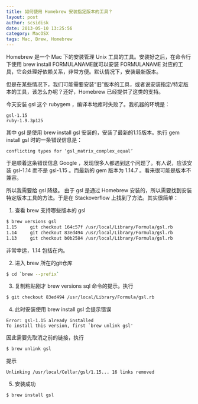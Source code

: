 ```yaml
---
title: 如何使用 Homebrew 安装指定版本的工具？
layout: post
author: scsidisk
date: 2013-05-10 13:25:56
category: MacOSX
tags: Mac, Brew, Homebrew
---
```


Homebrew 是一个 Mac 下的安装管理 Unix 工具的工具。安装好之后，在命令行下使用 brew install FORMULANAME就可以安装 FORMULANAME 对应的工具，它会处理好依赖关系，非常方便。默认情况下，安装最新版本。

但是在某些情况下，我们可能需要安装“旧”版本的工具，或者说安装指定/特定版本的工具，该怎么办呢？还好，Homebrew 已经提供了这类的支持。

今天安装 gsl 这个 rubygem ，编译本地库时失败了。我机器的环境是：

```
gsl-1.15
ruby-1.9.3p125
```

其中 gsl 是使用 brew install gsl 安装的，安装了最新的1.15版本。执行 gem install gsl 时的一条错误信息是：

```
conflicting types for ‘gsl_matrix_complex_equal’
```

于是顺着这条错误信息 Google ，发现很多人都遇到这个问题了。有人说，应该安装 gsl-1.14 而不是 gsl-1.15 。而最新的 gem 版本为 1.14.7 。看来很可能是版本不兼容。

所以我需要给 gsl 降级。 由于 gsl 是通过 Homebrew 安装的，所以需要找到安装特定版本工具的方法。于是在 Stackoverflow 上找到了方法。其实很简单：

1. 查看 brew 支持哪些版本的 gsl

```bash
$ brew versions gsl
1.15     git checkout 164c57f /usr/local/Library/Formula/gsl.rb
1.14     git checkout 83ed494 /usr/local/Library/Formula/gsl.rb
1.13     git checkout b0b2584 /usr/local/Library/Formula/gsl.rb
```

非常幸运，1.14 包括在内。

2. 进入 brew 所在的git仓库

```bash
$ cd `brew --prefix`
```

3. 复制粘贴刚才 brew versions sql 命令的提示。执行

```bash
$ git checkout 83ed494 /usr/local/Library/Formula/gsl.rb
```

4. 此时安装使用 brew install gsl 会提示错误

```
Error: gsl-1.15 already installed
To install this version, first `brew unlink gsl'
```

因此需要先取消之前的链接，执行

```bash
$ brew unlink gsl
```

提示

```
Unlinking /usr/local/Cellar/gsl/1.15... 16 links removed
```

5. 安装成功

```bash
$ brew install gsl
```
